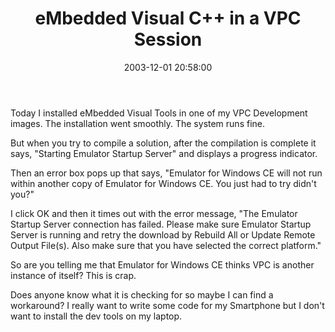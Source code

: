 ﻿---
layout: post
title: "eMbedded Visual C++ in a VPC Session"
comments: false
date: 2003-12-01 20:58:00
updated: 2004-05-01 15:58:00
categories:
 - Technology
subtext-id: 69c79f7d-9755-46bc-b059-e1729ec832bc
alias: /blog/eMbedded-Visual-C2b2b-in-a-VPC-Session.aspx
---


Today I installed eMbedded Visual Tools in one of my VPC Development images. The installation went smoothly. The system runs fine. 

But when you try to compile a solution, after the compilation is complete it says, "Starting Emulator Startup Server" and displays a progress indicator. 

Then an error box pops up that says, "Emulator for Windows CE will not run within another copy of Emulator for Windows CE. You just had to try didn't you?" 

I click OK and then it times out with the error message, "The Emulator Startup Server connection has failed. Please make sure Emulator Startup Server is running and retry the download by Rebuild All or Update Remote Output File(s). Also make sure that you have selected the correct platform." 

So are you telling me that Emulator for Windows CE thinks VPC is another instance of itself? This is crap. 

Does anyone know what it is checking for so maybe I can find a workaround? I really want to write some code for my Smartphone but I don't want to install the dev tools on my laptop. 
